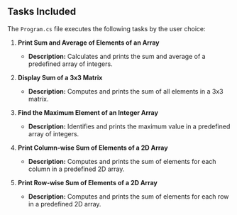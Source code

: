 
## Tasks Included

The `Program.cs` file executes the following tasks by the user choice:

1. **Print Sum and Average of Elements of an Array**
   - **Description:** Calculates and prints the sum and average of a predefined array of integers.

2. **Display Sum of a 3x3 Matrix**
   - **Description:** Computes and prints the sum of all elements in a 3x3 matrix.

3. **Find the Maximum Element of an Integer Array**
   - **Description:** Identifies and prints the maximum value in a predefined array of integers.

4. **Print Column-wise Sum of Elements of a 2D Array**
   - **Description:** Computes and prints the sum of elements for each column in a predefined 2D array.

5. **Print Row-wise Sum of Elements of a 2D Array**
   - **Description:** Computes and prints the sum of elements for each row in a predefined 2D array.



